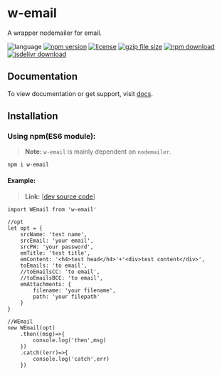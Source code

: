 # w-email
A wrapper nodemailer for email.

![language](https://img.shields.io/badge/language-JavaScript-orange.svg) 
[![npm version](http://img.shields.io/npm/v/w-email.svg?style=flat)](https://npmjs.org/package/w-email) 
[![license](https://img.shields.io/npm/l/w-email.svg?style=flat)](https://npmjs.org/package/w-email) 
[![gzip file size](http://img.badgesize.io/yuda-lyu/w-email/master/dist/w-email.umd.js.svg?compression=gzip)](https://github.com/yuda-lyu/w-email)
[![npm download](https://img.shields.io/npm/dt/w-email.svg)](https://npmjs.org/package/w-email) 
[![jsdelivr download](https://img.shields.io/jsdelivr/npm/hm/w-email.svg)](https://www.jsdelivr.com/package/npm/w-email)

## Documentation
To view documentation or get support, visit [docs](https://yuda-lyu.github.io/w-email/global.html).

## Installation
### Using npm(ES6 module):
> **Note:** `w-email` is mainly dependent on `nodemailer`.
```alias
npm i w-email
```
#### Example:
> **Link:** [[dev source code](https://github.com/yuda-lyu/w-email/blob/master/g.mjs)]
```alias
import WEmail from 'w-email'

//opt
let opt = {
    srcName: 'test name',
    srcEmail: 'your email',
    srcPW: 'your password',
    emTitle: 'test title',
    emContent: '<h4>test head</h4>'+'<div>test content</div>',
    toEmails: 'to email',
    //toEmailsCC: 'to email',
    //toEmailsBCC: 'to email',
    emAttachments: {
        filename: 'your filename',
        path: 'your filepath'
    }
}

//WEmail
new WEmail(opt)
    .then((msg)=>{
        console.log('then',msg)
    })
    .catch((err)=>{
        console.log('catch',err)
    })
```

